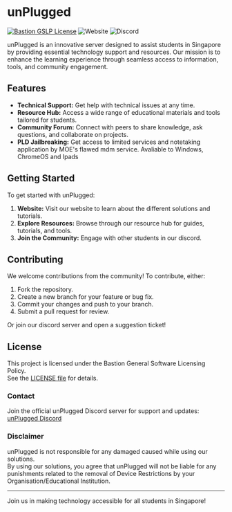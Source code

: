 # unPlugged
[![Bastion GSLP License](https://img.shields.io/badge/Bastion-GSLP%20v2.0-blue)](LICENSE.md)
![Website](https://img.shields.io/website?url=http%3A%2F%2Funplugged.bastionsg.rf.gd%2F)
![Discord](https://img.shields.io/discord/1324722556472918016)


unPlugged is an innovative server designed to assist students in Singapore by providing essential technology support and resources. Our mission is to enhance the learning experience through seamless access to information, tools, and community engagement.

## Features

- **Technical Support:** Get help with technical issues at any time.
- **Resource Hub:** Access a wide range of educational materials and tools tailored for students.
- **Community Forum:** Connect with peers to share knowledge, ask questions, and collaborate on projects.
- **PLD Jailbreaking:** Get access to limited services and notetaking application by MOE's flawed mdm service. Avaliable to Windows, ChromeOS and Ipads

## Getting Started

To get started with unPlugged:

1. **Website:** Visit our website to learn about the different solutions and tutorials.
2. **Explore Resources:** Browse through our resource hub for guides, tutorials, and tools.
3. **Join the Community:** Engage with other students in our discord.

## Contributing

We welcome contributions from the community! To contribute, either:

1. Fork the repository.
2. Create a new branch for your feature or bug fix.
3. Commit your changes and push to your branch.
4. Submit a pull request for review.

Or join our discord server and open a suggestion ticket!
 
 ## License
This project is licensed under the Bastion General Software Licensing Policy.  
See the [LICENSE file](LICENSE.md) for details.
  
### Contact
Join the official unPlugged Discord server for support and updates: [unPlugged Discord](https://discord.gg/vnpkGajgJj)

### Disclaimer
unPlugged is not responsible for any damaged caused while using our solutions.  
By using our solutions, you agree that unPlugged will not be liable for any punishments related to the removal of Device Restrictions by your Organisation/Educational Institution.

---

Join us in making technology accessible for all students in Singapore!
